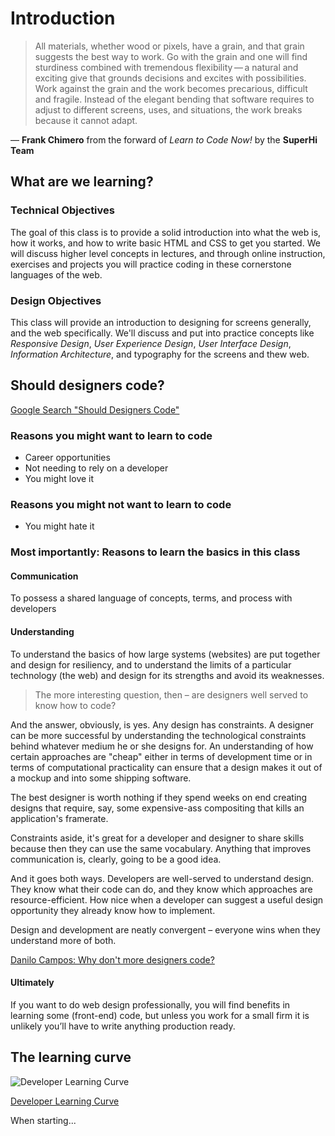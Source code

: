 # Introduction

> All materials, whether wood or pixels, have a grain, and that grain suggests the best way to work. Go with the grain and one will find sturdiness combined with tremendous flexibility — a natural and exciting give that grounds decisions and excites with possibilities. Work against the grain and the work becomes precarious, difficult and fragile. Instead of the elegant bending that software requires to adjust to different screens, uses, and situations, the work breaks because it cannot adapt.

— __Frank Chimero__ from the forward of _Learn to Code Now!_ by the __SuperHi Team__

## What are we learning?

### Technical Objectives

The goal of this class is to provide a solid introduction into what the web is, how it works, and how to write basic HTML and CSS to get you started. We will discuss higher level concepts in lectures, and through online instruction, exercises and projects you will practice coding in these cornerstone languages of the web.

### Design Objectives

This class will provide an introduction to designing for screens generally, and the web specifically. We'll discuss and put into practice concepts like _Responsive Design_, _User Experience Design_, _User Interface Design_, _Information Architecture_, and typography for the screens and thew web.

## Should designers code?

[Google Search "Should Designers Code"](https://www.google.com/search?q=should+designers+code&oq=should+designers+code&aqs=chrome..69i57j0l5.2587j1j1&sourceid=chrome&ie=UTF-8)

### Reasons you might want to learn to code
- Career opportunities
- Not needing to rely on a developer
- You might love it

### Reasons you might not want to learn to code
- You might hate it

### Most importantly: Reasons to learn the basics in this class
#### Communication
To possess a shared language of concepts, terms, and process with developers
#### Understanding
To understand the basics of how large systems (websites) are put together and design for resiliency, and to understand the limits of a particular technology (the web) and design for its strengths and avoid its weaknesses.


> The more interesting question, then – are designers well served to know how to code?

And the answer, obviously, is yes. Any design has constraints. A designer can be more successful by understanding the technological constraints behind whatever medium he or she designs for. An understanding of how certain approaches are "cheap" either in terms of development time or in terms of computational practicality can ensure that a design makes it out of a mockup and into some shipping software.

The best designer is worth nothing if they spend weeks on end creating designs that require, say, some expensive-ass compositing that kills an application's framerate.

Constraints aside, it's great for a developer and designer to share skills because then they can use the same vocabulary. Anything that improves communication is, clearly, going to be a good idea.

And it goes both ways. Developers are well-served to understand design. They know what their code can do, and they know which approaches are resource-efficient. How nice when a developer can suggest a useful design opportunity they already know how to implement.

Design and development are neatly convergent – everyone wins when they understand more of both.

[Danilo Campos: Why don't more designers code?](https://www.quora.com/Software-Product-Design/Why-dont-more-designers-code/answer/Danilo-Campos?share=1&srid=8P8)

#### Ultimately

If you want to do web design professionally, you will find benefits in learning some (front-end) code, but unless you work for a small firm it is unlikely you’ll have to write anything production ready.

## The learning curve

<img :src="$withBase('/assets/img/curve-2-1024x613.png')" alt="Developer Learning Curve">

[Developer Learning Curve](https://www.crondose.com/2016/09/developer-learning-curve/)

When starting...